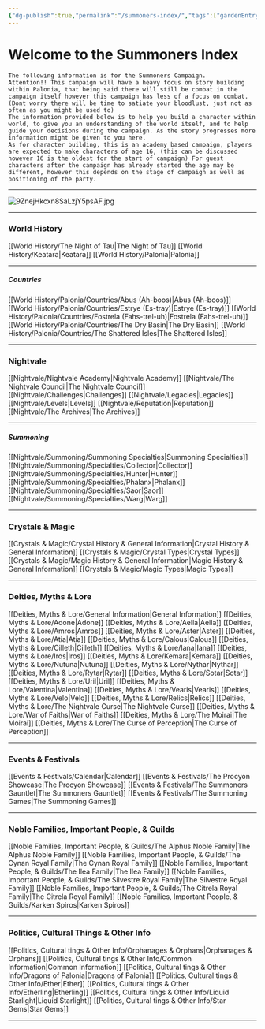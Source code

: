 ```yaml
---
{"dg-publish":true,"permalink":"/summoners-index/","tags":["gardenEntry"]}
---
```


# Welcome to the Summoners Index

	The following information is for the Summoners Campaign. 
	Attention!! This campaign will have a heavy focus on story building within Palonia, that being said there will still be combat in the campaign itself however this campaign has less of a focus on combat. (Dont worry there will be time to satiate your bloodlust, just not as often as you might be used to)
	The information provided below is to help you build a character within world, to give you an understanding of the world itself, and to help guide your decisions during the campaign. As the story progresses more information might be given to you here.
	As for character building, this is an academy based campaign, players are expected to make characters of age 16, (this can be discussed however 16 is the oldest for the start of campaign) For guest characters after the campaign has already started the age may be different, however this depends on the stage of campaign as well as positioning of the party.
	
---
![9ZnejHkcxn8SaLzjY5psAF.jpg](/img/user/Images/9ZnejHkcxn8SaLzjY5psAF.jpg)

---
### World History
[[World History/The Night of Tau\|The Night of Tau]]
[[World History/Keatara\|Keatara]]
[[World History/Palonia\|Palonia]]

---
##### Countries
[[World History/Palonia/Countries/Abus (Ah-boos)\|Abus (Ah-boos)]]
[[World History/Palonia/Countries/Estrye (Es-tray)\|Estrye (Es-tray)]]
[[World History/Palonia/Countries/Fostrela (Fahs-trel-uh)\|Fostrela (Fahs-trel-uh)]]
[[World History/Palonia/Countries/The Dry Basin\|The Dry Basin]]
[[World History/Palonia/Countries/The Shattered Isles\|The Shattered Isles]]

---
### Nightvale
[[Nightvale/Nightvale Academy\|Nightvale Academy]]
[[Nightvale/The Nightvale Council\|The Nightvale Council]]
[[Nightvale/Challenges\|Challenges]]
[[Nightvale/Legacies\|Legacies]]
[[Nightvale/Levels\|Levels]]
[[Nightvale/Reputation\|Reputation]]
[[Nightvale/The Archives\|The Archives]]

---
##### Summoning
[[Nightvale/Summoning/Summoning Specialties\|Summoning Specialties]]
[[Nightvale/Summoning/Specialties/Collector\|Collector]]
[[Nightvale/Summoning/Specialties/Hunter\|Hunter]]
[[Nightvale/Summoning/Specialties/Phalanx\|Phalanx]]
[[Nightvale/Summoning/Specialties/Saor\|Saor]]
[[Nightvale/Summoning/Specialties/Warg\|Warg]]

---
### Crystals & Magic
[[Crystals & Magic/Crystal History & General Information\|Crystal History & General Information]]
[[Crystals & Magic/Crystal Types\|Crystal Types]]
[[Crystals & Magic/Magic History & General Information\|Magic History & General Information]]
[[Crystals & Magic/Magic Types\|Magic Types]]

---
### Deities, Myths & Lore
[[Deities, Myths & Lore/General Information\|General Information]]
[[Deities, Myths & Lore/Adone\|Adone]]
[[Deities, Myths & Lore/Aella\|Aella]]
[[Deities, Myths & Lore/Amros\|Amros]]
[[Deities, Myths & Lore/Aster\|Aster]]
[[Deities, Myths & Lore/Atia\|Atia]]
[[Deities, Myths & Lore/Calous\|Calous]]
[[Deities, Myths & Lore/Cilleth\|Cilleth]]
[[Deities, Myths & Lore/Iana\|Iana]]
[[Deities, Myths & Lore/Iros\|Iros]]
[[Deities, Myths & Lore/Kemara\|Kemara]]
[[Deities, Myths & Lore/Nutuna\|Nutuna]]
[[Deities, Myths & Lore/Nythar\|Nythar]]
[[Deities, Myths & Lore/Rytar\|Rytar]]
[[Deities, Myths & Lore/Sotar\|Sotar]]
[[Deities, Myths & Lore/Uril\|Uril]]
[[Deities, Myths & Lore/Valentina\|Valentina]]
[[Deities, Myths & Lore/Vearis\|Vearis]]
[[Deities, Myths & Lore/Velo\|Velo]]
[[Deities, Myths & Lore/Relics\|Relics]]
[[Deities, Myths & Lore/The Nightvale Curse\|The Nightvale Curse]]
[[Deities, Myths & Lore/War of Faiths\|War of Faiths]]
[[Deities, Myths & Lore/The Moirai\|The Moirai]]
[[Deities, Myths & Lore/The Curse of Perception\|The Curse of Perception]]

---
### Events & Festivals
[[Events & Festivals/Calendar\|Calendar]]
[[Events & Festivals/The Procyon Showcase\|The Procyon Showcase]]
[[Events & Festivals/The Summoners Gauntlet\|The Summoners Gauntlet]]
[[Events & Festivals/The Summoning Games\|The Summoning Games]]

---
### Noble Families, Important People, & Guilds
[[Noble Families, Important People, & Guilds/The Alphus Noble Family\|The Alphus Noble Family]]
[[Noble Families, Important People, & Guilds/The Cynan Royal Family\|The Cynan Royal Family]]
[[Noble Families, Important People, & Guilds/The Ilea Family\|The Ilea Family]]
[[Noble Families, Important People, & Guilds/The Silvestre Royal Family\|The Silvestre Royal Family]]
[[Noble Families, Important People, & Guilds/The Citrela Royal Family\|The Citrela Royal Family]]
[[Noble Families, Important People, & Guilds/Karken Spiros\|Karken Spiros]]

---
### Politics, Cultural Things & Other Info
[[Politics, Cultural tings & Other Info/Orphanages & Orphans\|Orphanages & Orphans]]
[[Politics, Cultural tings & Other Info/Common Information\|Common Information]]
[[Politics, Cultural tings & Other Info/Dragons of Palonia\|Dragons of Palonia]]
[[Politics, Cultural tings & Other Info/Ether\|Ether]]
[[Politics, Cultural tings & Other Info/Etherling\|Etherling]]
[[Politics, Cultural tings & Other Info/Liquid Starlight\|Liquid Starlight]]
[[Politics, Cultural tings & Other Info/Star Gems\|Star Gems]]

---